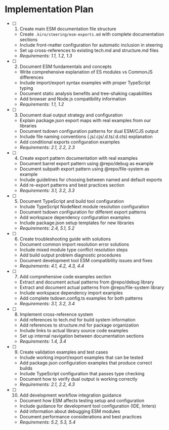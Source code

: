 # Implementation Plan

- [ ] 1. Create main ESM documentation file structure
  - Create `.kiro/steering/esm-exports.md` with complete documentation sections
  - Include front-matter configuration for automatic inclusion in steering
  - Set up cross-references to existing tech.md and structure.md files
  - _Requirements: 1.1, 1.2, 1.3_

- [ ] 2. Document ESM fundamentals and concepts
  - Write comprehensive explanation of ES modules vs CommonJS differences
  - Include import/export syntax examples with proper TypeScript typing
  - Document static analysis benefits and tree-shaking capabilities
  - Add browser and Node.js compatibility information
  - _Requirements: 1.1, 1.2_

- [ ] 3. Document dual output strategy and configuration
  - Explain package.json export maps with real examples from our libraries
  - Document tsdown configuration patterns for dual ESM/CJS output
  - Include file naming conventions (.js/.cjs/.d.ts/.d.cts) explanation
  - Add conditional exports configuration examples
  - _Requirements: 2.1, 2.2, 2.3_

- [ ] 4. Create export pattern documentation with real examples
  - Document barrel export pattern using @repo/debug as example
  - Document subpath export pattern using @repo/file-system as example
  - Include guidelines for choosing between named and default exports
  - Add re-export patterns and best practices section
  - _Requirements: 3.1, 3.2, 3.3_

- [ ] 5. Document TypeScript and build tool configuration
  - Include TypeScript NodeNext module resolution configuration
  - Document tsdown configuration for different export patterns
  - Add workspace dependency configuration examples
  - Include package.json setup templates for new libraries
  - _Requirements: 2.4, 5.1, 5.2_

- [ ] 6. Create troubleshooting guide with solutions
  - Document common import resolution error solutions
  - Include mixed module type conflict resolution steps
  - Add build output problem diagnostic procedures
  - Document development tool ESM compatibility issues and fixes
  - _Requirements: 4.1, 4.2, 4.3, 4.4_

- [ ] 7. Add comprehensive code examples section
  - Extract and document actual patterns from @repo/debug library
  - Extract and document actual patterns from @repo/file-system library
  - Include workspace dependency import examples
  - Add complete tsdown.config.ts examples for both patterns
  - _Requirements: 3.1, 3.2, 3.4_

- [ ] 8. Implement cross-reference system
  - Add references to tech.md for build system information
  - Add references to structure.md for package organization
  - Include links to actual library source code examples
  - Set up internal navigation between documentation sections
  - _Requirements: 1.4, 3.4_

- [ ] 9. Create validation examples and test cases
  - Include working import/export examples that can be tested
  - Add package.json configuration examples that produce correct builds
  - Include TypeScript configuration that passes type checking
  - Document how to verify dual output is working correctly
  - _Requirements: 2.1, 2.2, 4.3_

- [ ] 10. Add development workflow integration guidance
  - Document how ESM affects testing setup and configuration
  - Include guidance for development tool configuration (IDE, linters)
  - Add information about debugging ESM modules
  - Document performance considerations and best practices
  - _Requirements: 5.2, 5.3, 5.4_